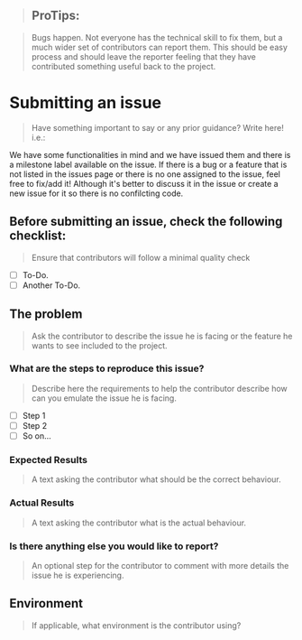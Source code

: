 > ## ProTips:

> Bugs happen. Not everyone has the technical skill to fix them, but a much wider set of contributors can report them. This should be easy process and should leave the reporter feeling that they have contributed something useful back to the project.

# Submitting an issue

> Have something important to say or any prior guidance? Write here! i.e.:

We have some functionalities in mind and we have issued them and there is a milestone label available on the issue. If there is a bug or a feature that is not listed in the issues page or there is no one assigned to the issue, feel free to fix/add it! Although it's better to discuss it in the issue or create a new issue for it so there is no confilcting code.

## Before submitting an issue, check the following checklist:

> Ensure that contributors will follow a minimal quality check

- [ ] To-Do.
- [ ] Another To-Do.

## The problem

> Ask the contributor to describe the issue he is facing or the feature he wants to see included to the project.

### What are the steps to reproduce this issue?

> Describe here the requirements to help the contributor describe how can you emulate the issue he is facing.

- [ ] Step 1
- [ ] Step 2
- [ ] So on...

### Expected Results

> A text asking the contributor what should be the correct behaviour.

### Actual Results

> A text asking the contributor what is the actual behaviour.

### Is there anything else you would like to report?

> An optional step for the contributor to comment with more details the issue he is experiencing.

## Environment

> If applicable, what environment is the contributor using?